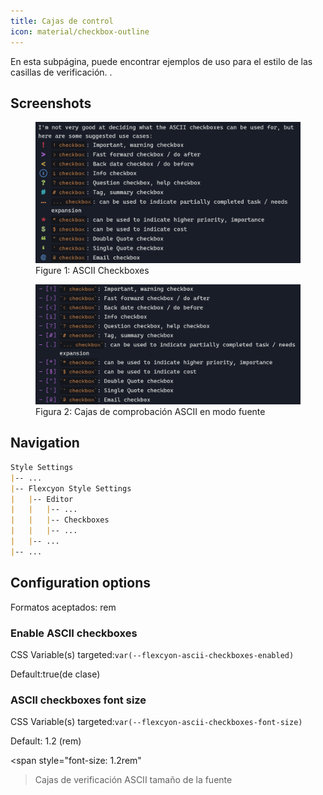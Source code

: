 ```yaml
---
title: Cajas de control
icon: material/checkbox-outline
---
```


En esta subpágina, puede encontrar ejemplos de uso para el estilo de las casillas de verificación.
.

## Screenshots
<figure markdown="span">
    <img src="../../../../assets/screenshots/ascii_checkboxes1.png" width="800">
    <figcaption
>Figure 1: ASCII Checkboxes</figcaption>
</figure>

<figure markdown="span">
    <img src="../../../../assets/screenshots/ascii_checkboxes2.png" width="800">
    <figcaption
>Figura 2: Cajas de comprobación ASCII en modo fuente</figcaption>
</figure>

## Navigation
```md
Style Settings
|-- ...
|-- Flexcyon Style Settings
|   |-- Editor
|   |   |-- ...
|   |   |-- Checkboxes
|   |   |-- ...
|   |-- ...
|-- ...
```

## Configuration options
Formatos aceptados: rem

### Enable ASCII checkboxes
CSS Variable(s) targeted:`var(--flexcyon-ascii-checkboxes-enabled)`

Default:true(de clase)

### ASCII checkboxes font size
CSS Variable(s) targeted:`var(--flexcyon-ascii-checkboxes-font-size)`

Default: 1.2 (rem)

<span style="font-size: 1.2rem"
>Cajas de verificación ASCII tamaño de la fuente</span>